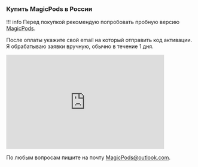 ### Купить MagicPods в России
!!! info
    Перед покупкой рекомендую попробовать пробную версию [MagicPods](https://www.microsoft.com/store/apps/9P6SKKFKSHKM).

После оплаты укажите свой email на который отправить код активации. Я обрабатываю заявки вручную, обычно в течение 1 дня.

<iframe src="https://yoomoney.ru/quickpay/shop-widget?writer=seller&targets=MagicPods%20%D0%BB%D0%B8%D1%86%D0%B5%D0%BD%D0%B7%D0%B8%D1%8F%20%D0%B4%D0%BB%D1%8F%201%20%D0%B0%D0%BA%D0%BA%D0%B0%D1%83%D0%BD%D1%82%D0%B0%20(%D1%81%D1%82%D1%80%D0%B0%D0%BD%D0%B0%20%D0%A0%D0%BE%D1%81%D1%81%D0%B8%D1%8F)&targets-hint=&default-sum=150&button-text=11&payment-type-choice=on&mobile-payment-type-choice=on&mail=on&hint=&successURL=help.magicpods.app%2Frussia-payment-success&quickpay=shop&account=4100117745637885&" width="422" height="251" frameborder="0" allowtransparency="true" scrolling="no"></iframe>

По любым вопросам пишите на почту    [MagicPods@outlook.com](mailto:MagicPods@outlook.com).
